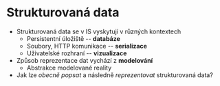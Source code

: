 # Strukturovaná data

- Strukturovaná data se v IS vyskytují v různých kontextech
	- Persistentní úložiště -- **databáze**
	- Soubory, HTTP komunikace -- **serializace**
	- Uživatelské rozhraní -- **vizualizace**
- Způsob reprezentace dat vychází z **modelování**
	- Abstrakce modelované reality
- Jak lze *obecně popsat* a následně *reprezentovat* strukturovaná data?
